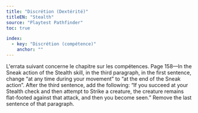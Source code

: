 ```yaml
---
title: "Discrétion (Dextérité)"
titleEN: "Stealth"
source: "Playtest Pathfinder"
toc: true

index:
  - key: "Discrétion (compétence)"
    anchor: ""
---
```


L'errata suivant concerne le chapitre sur les compétences.
Page 158—In the Sneak action of the Stealth skill, in the
third paragraph, in the first sentence, change “at any time
during your movement” to “at the end of the Sneak action”.
After the third sentence, add the following: “If you succeed at
your Stealth check and then attempt to Strike a creature, the
creature remains flat-footed against that attack, and then you
become seen.” Remove the last sentence of that paragraph.